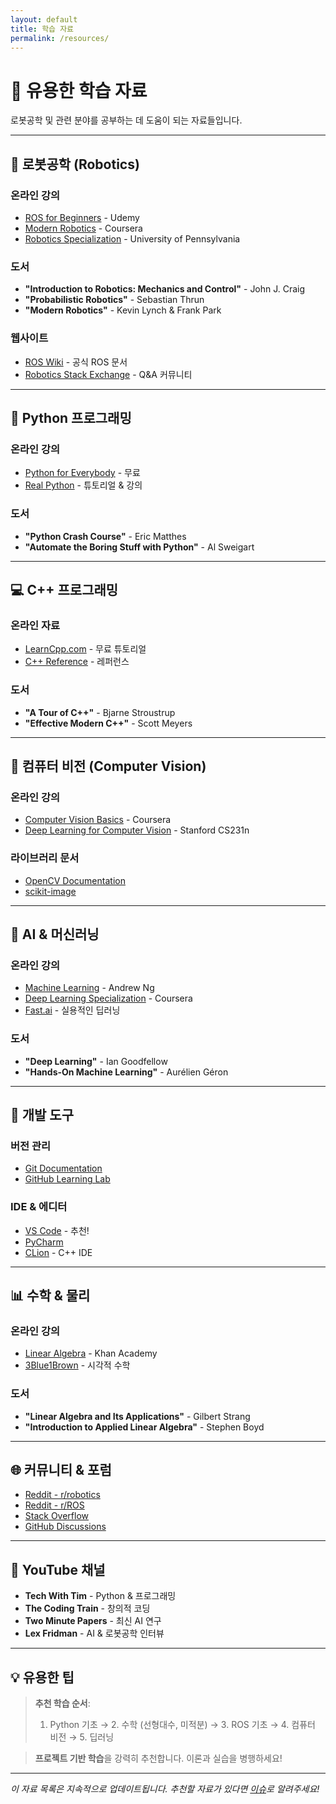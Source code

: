 ```yaml
---
layout: default
title: 학습 자료
permalink: /resources/
---
```


# 📖 유용한 학습 자료

로봇공학 및 관련 분야를 공부하는 데 도움이 되는 자료들입니다.

---

## 🤖 로봇공학 (Robotics)

### 온라인 강의
- [ROS for Beginners](https://www.udemy.com/topic/ros/) - Udemy
- [Modern Robotics](https://www.coursera.org/specializations/modernrobotics) - Coursera
- [Robotics Specialization](https://www.coursera.org/specializations/robotics) - University of Pennsylvania

### 도서
- **"Introduction to Robotics: Mechanics and Control"** - John J. Craig
- **"Probabilistic Robotics"** - Sebastian Thrun
- **"Modern Robotics"** - Kevin Lynch & Frank Park

### 웹사이트
- [ROS Wiki](http://wiki.ros.org/) - 공식 ROS 문서
- [Robotics Stack Exchange](https://robotics.stackexchange.com/) - Q&A 커뮤니티

---

## 🐍 Python 프로그래밍

### 온라인 강의
- [Python for Everybody](https://www.py4e.com/) - 무료
- [Real Python](https://realpython.com/) - 튜토리얼 & 강의

### 도서
- **"Python Crash Course"** - Eric Matthes
- **"Automate the Boring Stuff with Python"** - Al Sweigart

---

## 💻 C++ 프로그래밍

### 온라인 자료
- [LearnCpp.com](https://www.learncpp.com/) - 무료 튜토리얼
- [C++ Reference](https://en.cppreference.com/) - 레퍼런스

### 도서
- **"A Tour of C++"** - Bjarne Stroustrup
- **"Effective Modern C++"** - Scott Meyers

---

## 🔬 컴퓨터 비전 (Computer Vision)

### 온라인 강의
- [Computer Vision Basics](https://www.coursera.org/learn/computer-vision-basics) - Coursera
- [Deep Learning for Computer Vision](https://cs231n.stanford.edu/) - Stanford CS231n

### 라이브러리 문서
- [OpenCV Documentation](https://docs.opencv.org/)
- [scikit-image](https://scikit-image.org/)

---

## 🧠 AI & 머신러닝

### 온라인 강의
- [Machine Learning](https://www.coursera.org/learn/machine-learning) - Andrew Ng
- [Deep Learning Specialization](https://www.coursera.org/specializations/deep-learning) - Coursera
- [Fast.ai](https://www.fast.ai/) - 실용적인 딥러닝

### 도서
- **"Deep Learning"** - Ian Goodfellow
- **"Hands-On Machine Learning"** - Aurélien Géron

---

## 🔧 개발 도구

### 버전 관리
- [Git Documentation](https://git-scm.com/doc)
- [GitHub Learning Lab](https://lab.github.com/)

### IDE & 에디터
- [VS Code](https://code.visualstudio.com/) - 추천!
- [PyCharm](https://www.jetbrains.com/pycharm/)
- [CLion](https://www.jetbrains.com/clion/) - C++ IDE

---

## 📊 수학 & 물리

### 온라인 강의
- [Linear Algebra](https://www.khanacademy.org/math/linear-algebra) - Khan Academy
- [3Blue1Brown](https://www.youtube.com/c/3blue1brown) - 시각적 수학

### 도서
- **"Linear Algebra and Its Applications"** - Gilbert Strang
- **"Introduction to Applied Linear Algebra"** - Stephen Boyd

---

## 🌐 커뮤니티 & 포럼

- [Reddit - r/robotics](https://www.reddit.com/r/robotics/)
- [Reddit - r/ROS](https://www.reddit.com/r/ROS/)
- [Stack Overflow](https://stackoverflow.com/)
- [GitHub Discussions](https://github.com/discussions)

---

## 🎥 YouTube 채널

- **Tech With Tim** - Python & 프로그래밍
- **The Coding Train** - 창의적 코딩
- **Two Minute Papers** - 최신 AI 연구
- **Lex Fridman** - AI & 로봇공학 인터뷰

---

## 💡 유용한 팁

> **추천 학습 순서**:
> 1. Python 기초 → 2. 수학 (선형대수, 미적분) → 3. ROS 기초 → 4. 컴퓨터 비전 → 5. 딥러닝

> **프로젝트 기반 학습**을 강력히 추천합니다. 이론과 실습을 병행하세요!

---

*이 자료 목록은 지속적으로 업데이트됩니다. 추천할 자료가 있다면 [이슈](https://github.com/dkswndud1992/dkswndud1992.github.io/issues)로 알려주세요!*
